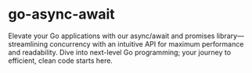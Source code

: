 # go-async-await
Elevate your Go applications with our async/await and promises library—streamlining concurrency with an intuitive API for maximum performance and readability. Dive into next-level Go programming; your journey to efficient, clean code starts here.
